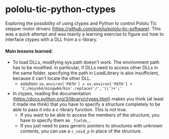 # pololu-tic-python-ctypes

Exploring the possibility of using ctypes and Python to control Pololu Tic stepper motor drivers (https://github.com/pololu/pololu-tic-software).  This was a quick attempt and was mainly a learning exercise to figure out how to interface ctypes with a DLL from a c-library.

#### Main lessons learned:
- To load DLLs, modifying sys.path doesn't work.  The environment path has to be modified.  In particular, if DLLs need to access other DLLs in the same folder, specifying the path in LoadLibrary is also insufficient, because it can't locate the other DLL.
  - solution: ```os.environ['PATH'] = os.environ['PATH'] + 'C:/msys64/mingw64/bin'.replace('/','\\')+';'```
- In ctypes, reading the documentation (https://docs.python.org/3/library/ctypes.html) makes you think (at least it made me think) that you have to specify a structure completely to be able to pass it into a c-library function.  This is not true.  
  - If you want to be able to access the members of the structure, you have to specify them as ```_fields_```.  
  - If you just need to pass generic pointers to structures with unknown contents, you can use a ```c_void_p``` in place of the structure.
